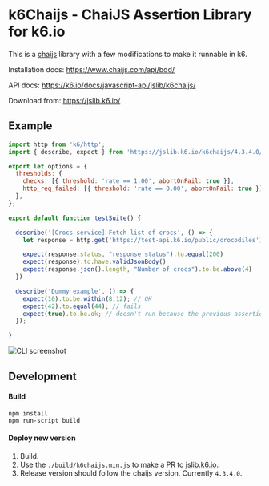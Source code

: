 # k6Chaijs - ChaiJS Assertion Library for k6.io

This is a [chaijs](https://www.chaijs.com/) library with a few modifications to make it runnable in k6.

Installation docs: https://www.chaijs.com/api/bdd/

API docs: https://k6.io/docs/javascript-api/jslib/k6chaijs/

Download from: https://jslib.k6.io/

## Example

```js
import http from 'k6/http';
import { describe, expect } from 'https://jslib.k6.io/k6chaijs/4.3.4.0/index.js';

export let options = {
  thresholds: {
    checks: [{ threshold: 'rate == 1.00', abortOnFail: true }],
    http_req_failed: [{ threshold: 'rate == 0.00', abortOnFail: true }],
  },
};

export default function testSuite() {

  describe('[Crocs service] Fetch list of crocs', () => {
    let response = http.get('https://test-api.k6.io/public/crocodiles');

    expect(response.status, "response status").to.equal(200)
    expect(response).to.have.validJsonBody()
    expect(response.json().length, "Number of crocs").to.be.above(4)
  })

  describe('Dummy example', () => {
    expect(10).to.be.within(8,12); // OK
    expect(42).to.equal(44); // fails
    expect(true).to.be.ok; // doesn't run because the previous assertion failed.
  });

}

```

![CLI screenshot](./CLI-screenshot.png)


## Development


#### Build
```
npm install
npm run-script build
```

#### Deploy new version
1. Build.
2. Use the `./build/k6chaijs.min.js` to make a PR to [jslib.k6.io](https://github.com/grafana/jslib.k6.io).
3. Release version should follow the chaijs version. Currently `4.3.4.0`.

